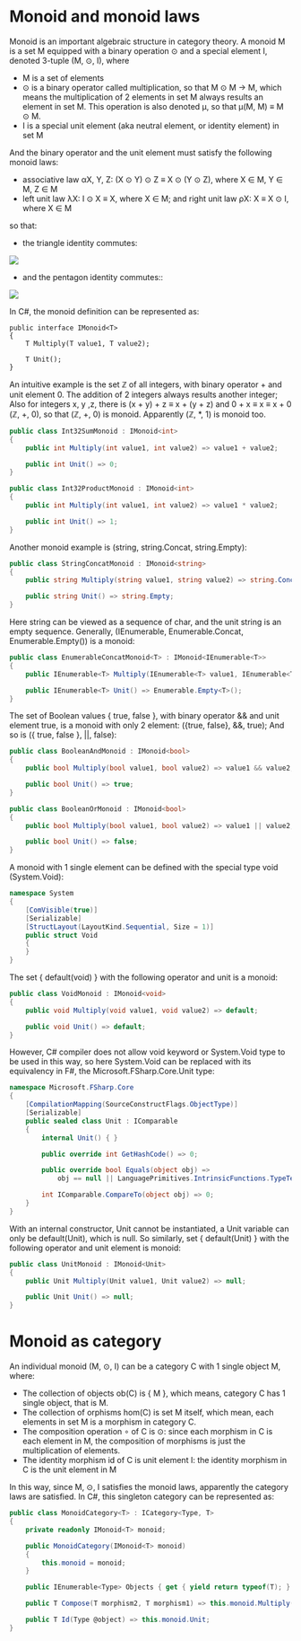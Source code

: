 # Monoid and monoid laws

Monoid is an important algebraic structure in category theory. A monoid M is a set M equipped with a binary operation ⊙ and a special element I, denoted 3-tuple (M, ⊙, I), where

- M is a set of elements
- ⊙ is a binary operator called multiplication, so that M ⊙ M → M, which means the multiplication of 2 elements in set M always results an element in set M. This operation is also denoted μ, so that μ(M, M) ≡ M ⊙ M.
- I is a special unit element (aka neutral element, or identity element) in set M

And the binary operator and the unit element must satisfy the following monoid laws:

- associative law αX, Y, Z: (X ⊙ Y) ⊙ Z ≡ X ⊙ (Y ⊙ Z), where X ∈ M, Y ∈ M, Z ∈ M
- left unit law λX: I ⊙ X ≡ X, where X ∈ M; and right unit law ρX: X ≡ X ⊙ I, where X ∈ M

so that:

- the triangle identity commutes:

![](https://aspblogs.blob.core.windows.net/media/dixin/Windows-Live-Writer/LINQ-via-C-Series-C-Functional-Programmi_921F/image_6.png)

- and the pentagon identity commutes::

![](https://aspblogs.blob.core.windows.net/media/dixin/Windows-Live-Writer/LINQ-via-C-Series-C-Functional-Programmi_921F/Untitled-2.fw_2.png)

In C#, the monoid definition can be represented as:

``` charp
public interface IMonoid<T>
{
    T Multiply(T value1, T value2);

    T Unit();
}
```

An intuitive example is the set ℤ of all integers, with binary operator + and unit element 0. The addition of 2 integers always results another integer; Also for integers x, y ,z, there is (x + y) + z ≡ x + (y + z) and 0 + x ≡ x ≡ x + 0 (ℤ, +, 0), so that (ℤ, +, 0) is monoid. Apparently (ℤ, *, 1) is monoid too.

``` csharp
public class Int32SumMonoid : IMonoid<int>
{
    public int Multiply(int value1, int value2) => value1 + value2;

    public int Unit() => 0;
}

public class Int32ProductMonoid : IMonoid<int>
{
    public int Multiply(int value1, int value2) => value1 * value2;

    public int Unit() => 1;
}
```

Another monoid example is (string, string.Concat, string.Empty):

``` csharp
public class StringConcatMonoid : IMonoid<string>
{
    public string Multiply(string value1, string value2) => string.Concat(value1, value2);

    public string Unit() => string.Empty;
}
```

Here string can be viewed as a sequence of char, and the unit string is an empty sequence. Generally, (IEnumerable<T>, Enumerable.Concat<T>, Enumerable.Empty<T>()) is a monoid:

``` csharp
public class EnumerableConcatMonoid<T> : IMonoid<IEnumerable<T>>
{
    public IEnumerable<T> Multiply(IEnumerable<T> value1, IEnumerable<T> value2) => value1.Concat(value2);

    public IEnumerable<T> Unit() => Enumerable.Empty<T>();
}
```

The set of Boolean values { true, false }, with binary operator && and unit element true, is a monoid with only 2 element: ({true, false}, &&, true); And so is ({ true, false }, ||, false):

``` csharp
public class BooleanAndMonoid : IMonoid<bool>
{
    public bool Multiply(bool value1, bool value2) => value1 && value2;

    public bool Unit() => true;
}

public class BooleanOrMonoid : IMonoid<bool>
{
    public bool Multiply(bool value1, bool value2) => value1 || value2;

    public bool Unit() => false;
}
```

A monoid with 1 single element can be defined with the special type void (System.Void):

``` csharp
namespace System
{
    [ComVisible(true)]
    [Serializable]
    [StructLayout(LayoutKind.Sequential, Size = 1)]
    public struct Void
    {
    }
}
```

The set { default(void) } with the following operator and unit is a monoid:

``` csharp
public class VoidMonoid : IMonoid<void>
{
    public void Multiply(void value1, void value2) => default;

    public void Unit() => default;
}
```

However, C# compiler does not allow void keyword or System.Void type to be used in this way, so here System.Void can be replaced with its equivalency in F#, the Microsoft.FSharp.Core.Unit type:

``` csharp
namespace Microsoft.FSharp.Core
{
    [CompilationMapping(SourceConstructFlags.ObjectType)]
    [Serializable]
    public sealed class Unit : IComparable
    {
        internal Unit() { }

        public override int GetHashCode() => 0;

        public override bool Equals(object obj) => 
            obj == null || LanguagePrimitives.IntrinsicFunctions.TypeTestGeneric<Unit>(obj);

        int IComparable.CompareTo(object obj) => 0;
    }
}
```

With an internal constructor, Unit cannot be instantiated, a Unit variable can only be default(Unit), which is null. So similarly, set { default(Unit) } with the following operator and unit element is monoid:

``` csharp
public class UnitMonoid : IMonoid<Unit>
{
    public Unit Multiply(Unit value1, Unit value2) => null;

    public Unit Unit() => null;
}
```

# Monoid as category

An individual monoid (M, ⊙, I) can be a category C with 1 single object M, where:

- The collection of objects ob(C) is { M }, which means, category C has 1 single object, that is M.
- The collection of orphisms hom(C) is set M itself, which mean, each elements in set M is a morphism in category C.
- The composition operation ∘ of C is ⊙: since each morphism in C is each element in M, the composition of morphisms is just the multiplication of elements.
- The identity morphism id of C is unit element I: the identity morphism in C is the unit element in M

In this way, since M, ⊙, I satisfies the monoid laws, apparently the category laws are satisfied. In C#, this singleton category can be represented as:

``` csharp
public class MonoidCategory<T> : ICategory<Type, T>
{
    private readonly IMonoid<T> monoid;

    public MonoidCategory(IMonoid<T> monoid)
    {
        this.monoid = monoid;
    }

    public IEnumerable<Type> Objects { get { yield return typeof(T); } }

    public T Compose(T morphism2, T morphism1) => this.monoid.Multiply(morphism1, morphism2);

    public T Id(Type @object) => this.monoid.Unit;
}
```